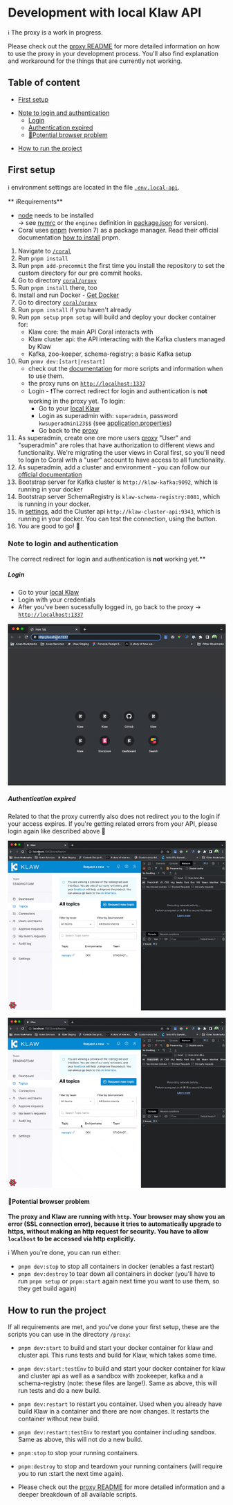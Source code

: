 # Development with local Klaw API

ℹ️ The proxy is a work in progress.

Please check out the [proxy README](../proxy/README.md) for more detailed information on how to use the proxy in your development process. You'll also find explanation and workaround for the things that are currently not working.

## Table of content

* [First setup](#first-setup)
+ [Note to login and authentication](#note-to-login-and-authentication)
    * [Login ](#login)
    * [Authentication expired](#authentication-expired)
    - [🙋Potential browser problem](#potential-browser-problem)
* [How to run the project](#how-to-run-the-project)

 
## First setup

ℹ️ environment settings are located in the file [`.env.local-api`](../../coral/.env.local-api).

** ℹRequirements**

- [node](https://nodejs.org/en/) needs to be installed <br/>
  -> see [nvmrc](../.nvmrc) or the `engines` definition in [package.json](../package.json) for version).
- Coral uses [pnpm](https://pnpm.io/) (version 7) as a package manager. Read their official documentation [how to install](https://pnpm.io/installation) pnpm.

1. Navigate to [`/coral`](../../coral)
2. Run `pnpm install`
3. Run `pnpm add-precommit` the first time you install the repository to set the custom directory for our pre commit hooks.
4. Go to directory [`coral/proxy`](../../coral/proxy)
5. Run `pnpm install` there, too
6. Install and run Docker - [Get Docker](https://docs.docker.com/get-docker/)
7. Go to directory [`coral/proxy`](../../coral/proxy)
8. Run `pnpm install` if you haven't already
9. Run `ppm setup`
   `pnpm setup` will build and deploy your docker container for:
    - Klaw core: the main API Coral interacts with
    - Klaw cluster api: the API interacting with the Kafka clusters managed by Klaw
    - Kafka, zoo-keeper, schema-registry: a basic Kafka setup
10. Run `pnmv dev:[start|restart]`
    - check out the [documentation](../../coral/proxy/README.md) for more scripts and information when to use them.
    - the proxy runs on [`http://localhost:1337`](http://localhost:1337)
    - Login - ❗️The correct redirect for login and authentication is **not** working in the proxy yet. To login:
        - Go to your [local Klaw](http://localhost:9097/login)
        - Login as superadmin with: `superadmin`, password `kwsuperadmin123$$` (see [application.properties](../../core/src/main/resources/application.properties))
        - Go back to the [proxy](http://localhost:1337)
11. As superadmin, create one ore more users [proxy](http://localhost:1337/users)
   "User" and "superadmin" are roles that have authorization to different views and functionality. We're migrating the user views in Coral first, so you'll need to login to Coral with a "user" account to have access to all functionality.
12. As superadmin, add a cluster and environment - you can follow our [official documentation](https://www.klaw-project.io/docs/getstarted)
13. Bootstrap server for Kafka cluster is `http://klaw-kafka:9092`, which is running in your docker
14. Bootstrap server SchemaRegistry is `klaw-schema-registry:8081`, which is running in your docker.
15. In [settings](`http://localhost:1337/serverConfig`), add the Cluster api `http://klaw-cluster-api:9343`, which is running in your docker. You can test the connection, using the button.
16. You are good to go! 🎉


### Note to login and authentication

The correct redirect for login and authentication is **not** working yet.**

##### Login 

- Go to your [local Klaw](http://localhost:9097/login)
- Login with your credentials
- After you've been sucessfully logged in, go back to the proxy -> [`http://localhost:1337`](http://localhost:1337)

![gif showing the three steps described above](assets/login.gif)

##### Authentication expired
Related to that the proxy currently also does not redirect you to the login if your access expires. If you're getting related errors from your API, please login again like described above 🙏

![gif showing a redirect error. Pressing the reload button of the browser while the authentication has expired. We see a loading spinner that does not stop. The network tab shows a successful call to `getAuth` and a failed call to `login`. The console shows an error log "Access to fetch at localhost:9097/login from origin http:localhost:1337 has been blocked by CORS policy.](assets/expired1.gif)


![gif showing a redirect error. Pressing the link to the topic details shows the page with a loading spinner running for some time. Then an error is show on the page with the error message "Failed to fetch." The network tab shows a successful calls to `getTopicOverview` and `getSchemaOfTopic` and failed calls to `login`. The console shows an error log "Access to fetch at localhost:9097/login from origin http:localhost:1337 has been blocked by CORS policy.](assets/expired2.gif)


#### 🙋Potential browser problem
**The proxy and Klaw are running with `http`. Your browser may show you an error (SSL connection error), because it tries to automatically upgrade to https, without making an http request for security. You have to allow `localhost` to be accessed via http explicitly.** 

ℹ️ When you're done, you can run either: 
- `pnpm dev:stop` to stop all containers in docker (enables a fast restart) 
- `pnpm dev:destroy` to tear down all containers in docker (you'll have to run `pnpm setup` or `pnpm:start` again next time you want to use them, so they get build again)


## How to run the project

If all requirements are met, and you've done your first setup, these are the scripts you can use in the directory `/proxy`:

- `pnpm dev:start` to build and start your docker container for klaw and cluster api. This runs tests and build for Klaw, which takes some time.
- `pnpm dev:start:testEnv` to build and start your docker container for klaw and cluster api as well as a sandbox with zookeeper, kafka and a schema-registry (note: these files are large!). Same as above, this will run tests and do a new build.
- `pnpm dev:restart` to restart you container. Used when you already have build Klaw in a container and there are now changes. It restarts the container without new build.
- `pnpm dev:restart:testEnv` to restart you container including sandbox. Same as above, this will not do a new build.
- `pnpm:stop` to stop your running containers.
- `pnpm:destroy` to stop and teardown your running containers (will require you to run :start the next time again).

- Please check out the [proxy README](../proxy/README.md) for more detailed information and a deeper breakdown of all available scripts.